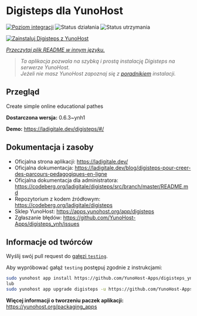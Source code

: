 <!--
To README zostało automatycznie wygenerowane przez <https://github.com/YunoHost/apps/tree/master/tools/readme_generator>
Nie powinno być ono edytowane ręcznie.
-->

# Digisteps dla YunoHost

[![Poziom integracji](https://apps.yunohost.org/badge/integration/digisteps)](https://ci-apps.yunohost.org/ci/apps/digisteps/)
![Status działania](https://apps.yunohost.org/badge/state/digisteps)
![Status utrzymania](https://apps.yunohost.org/badge/maintained/digisteps)

[![Zainstaluj Digisteps z YunoHost](https://install-app.yunohost.org/install-with-yunohost.svg)](https://install-app.yunohost.org/?app=digisteps)

*[Przeczytaj plik README w innym języku.](./ALL_README.md)*

> *Ta aplikacja pozwala na szybką i prostą instalację Digisteps na serwerze YunoHost.*  
> *Jeżeli nie masz YunoHost zapoznaj się z [poradnikiem](https://yunohost.org/install) instalacji.*

## Przegląd

Create simple online educational pathes

**Dostarczona wersja:** 0.6.3~ynh1

**Demo:** <https://ladigitale.dev/digisteps/#/>
## Dokumentacja i zasoby

- Oficjalna strona aplikacji: <https://ladigitale.dev/>
- Oficjalna dokumentacja: <https://ladigitale.dev/blog/digisteps-pour-creer-des-parcours-pedagogiques-en-ligne>
- Oficjalna dokumentacja dla administratora: <https://codeberg.org/ladigitale/digisteps/src/branch/master/README.md>
- Repozytorium z kodem źródłowym: <https://codeberg.org/ladigitale/digisteps>
- Sklep YunoHost: <https://apps.yunohost.org/app/digisteps>
- Zgłaszanie błędów: <https://github.com/YunoHost-Apps/digisteps_ynh/issues>

## Informacje od twórców

Wyślij swój pull request do [gałęzi `testing`](https://github.com/YunoHost-Apps/digisteps_ynh/tree/testing).

Aby wypróbować gałąź `testing` postępuj zgodnie z instrukcjami:

```bash
sudo yunohost app install https://github.com/YunoHost-Apps/digisteps_ynh/tree/testing --debug
lub
sudo yunohost app upgrade digisteps -u https://github.com/YunoHost-Apps/digisteps_ynh/tree/testing --debug
```

**Więcej informacji o tworzeniu paczek aplikacji:** <https://yunohost.org/packaging_apps>
